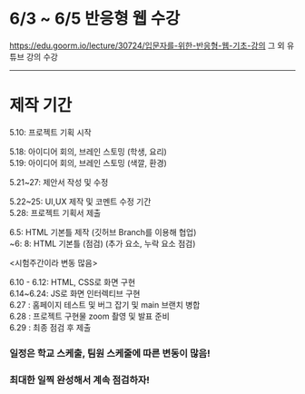 # 6/3 ~ 6/5 반응형 웹 수강

https://edu.goorm.io/lecture/30724/입문자를-위한-반응형-웹-기초-강의
그 외 유튜브 강의 수강

----

# 제작 기간

5.10: 프로젝트 기획 시작 </br>

5.18: 아이디어 회의, 브레인 스토밍 (학생, 요리)</br>
5.19: 아이디어 회의, 브레인 스토밍 (색깔, 환경)</br>

5.21~27: 제안서 작성 및 수정</br>

5.22~25: UI,UX 제작 및 코멘트 수정 기간</br>
5.28: 프로젝트 기획서 제출</br>

6.5: HTML 기본틀 제작 (깃허브 Branch를 이용해 협업)</br>
~6: 8: HTML 기본틀 (점검) (추가 요소, 누락 요소 점검)</br>

<시험주간이라 변동 많음>

6.10 - 6.12: HTML, CSS로 화면 구현</br>
6.14~6.24: JS로 화면 인터렉티브 구현</br>
6.27 : 홈페이지 테스트 및 버그 잡기 및 main 브랜치 병합</br>
6.28 : 프로젝트 구현물 zoom 촬영 및 발표 준비</br>
6.29 : 최종 점검 후 제출

### 일정은 학교 스케출, 팀원 스케줄에 따른 변동이 많음!


### 최대한 일찍 완성해서 계속 점검하자!
